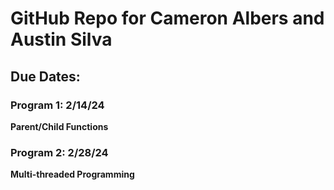 # GitHub Repo for Cameron Albers and Austin Silva

## Due Dates:

### Program 1: 2/14/24

**Parent/Child Functions**
 
 
### Program 2: 2/28/24

**Multi-threaded Programming**
